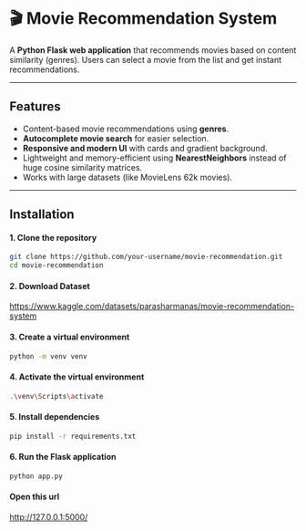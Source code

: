 # 🎬 Movie Recommendation System

A **Python Flask web application** that recommends movies based on content similarity (genres). Users can select a movie from the list and get instant recommendations.  

---

## **Features**

- Content-based movie recommendations using **genres**.
- **Autocomplete movie search** for easier selection.
- **Responsive and modern UI** with cards and gradient background.
- Lightweight and memory-efficient using **NearestNeighbors** instead of huge cosine similarity matrices.
- Works with large datasets (like MovieLens 62k movies).  

---

## **Installation**

#### **1. Clone the repository**
```bash
git clone https://github.com/your-username/movie-recommendation.git
cd movie-recommendation
```

#### **2. Download Dataset** 
https://www.kaggle.com/datasets/parasharmanas/movie-recommendation-system

#### **3. Create a virtual environment**
```bash
python -m venv venv
```

#### **4. Activate the virtual environment**
```bash
.\venv\Scripts\activate
```

#### **5. Install dependencies**
```bash
pip install -r requirements.txt
```

#### **6. Run the Flask application**
```bash
python app.py
```
#### Open this url
http://127.0.0.1:5000/
